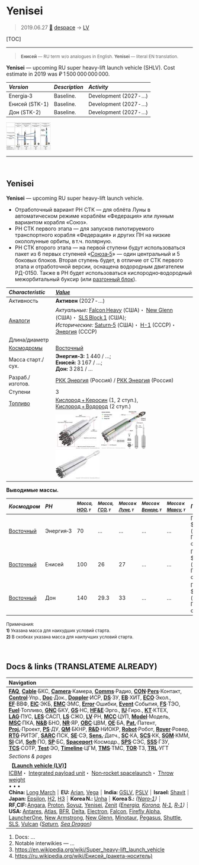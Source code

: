 # Yenisei
> 2019.06.27 [🚀](../index/index.md) [despace](index.md) → [LV](lv.md)

[TOC]

---

> <small>**Енисей** — RU term w/o analogues in English. **Yenisei** — literal EN translation.</small>

**Yenisei** — upcoming RU super heavy-lift launch vehicle (SHLV). Cost estimate in 2019 was ₽ 1 500 000 000 000.

|*Version*|*Description*|*Activity*|
|:--|:--|:--|
|Energia‑3|Baseline.|Development (2027 ‑ …)|
|Енисей (STK-1)|Baseline.|Development (2027 ‑ …)|
|Дон (STK-2)|Baseline.|Development (2027 ‑ …)|

[![](f/lv/stk/enisey_project_2028_0_thumb.jpg)](f/lv/stk/enisey_project_2028_0.jpg)



---

<p style="page-break-after:always"> </p>

## Yenisei
**Yenisei** — upcoming RU super heavy-lift launch vehicle.

   - Отработочный вариант РН СТК — для облёта Луны в автоматическом режиме кораблём «Федерация» или лунным вариантом корабля «Союз».
   - РН СТК первого этапа — для запусков пилотируемого транспортного корабля «Федерация» и других ПН на низкие окололунные орбиты, в т.ч. полярную.
   - РН СТК второго этапа — на первой ступени будут использоваться пакет из 6 первых ступеней «[Союза‑5](soyuz.md)» — один центральный и 5 боковых блоков. Вторая ступень будет, в отличие от СТК первого этапа и отработочной версии, оснащена водородным двигателем РД-0150. Также в РН будет использоваться кислородно‑водородный межорбитальный буксир (или [разгонный блок](lv.md)).

|*Characteristic*|*[Value](si.md)*|
|:--|:--|
|Активность|**Активен** (2027 ‑ …)|
|[Аналоги](analogue.md)|*Актуальные:* [Falcon Heavy](falcon.md) (США)・ [New Glenn](new_glenn.md) (США)・ [SLS Block 1](sls.md) (США);<br> *Исторические:* [Saturn‑5](saturn.md) (США)・ [Н-1](n_1.md) (СССР)・ [Энергия](energia.md) (СССР)|
|Длина/диаметр| |
|[Космодромы](spaceport.md)|[Восточный](vostochny.md)|
|Масса старт./сух.|**Энергия‑3:** 1 440 / …;<br> **Енисей:** 3 167 / …;<br> **Дон:** 3 281 / …|
|Разраб./изготов.|[РКК Энергия](ркк_энергия.md) (Россия) / [РКК Энергия](ркк_энергия.md) (Россия)|
|Ступени|3|
|[Топливо](fuel.md)|[Кислород + Керосин](o_plus.md) (1, 2 ступ.), [Кислород + Водород](o_plus.md) (2 ступ.)|
| |[![](f/lv/stk/stk1_01_thumb.jpg)](f/lv/stk/stk1_01.jpg) [![](f/lv/stk/stk1_02_thumb.jpg)](f/lv/stk/stk1_02.jpg) [![](f/lv/stk/stk2_01_thumb.jpg)](f/lv/stk/stk2_01.jpg)|

**Выводимые массы.**

|*Космодром*|*РН*|<small>*Масса,<br> [НОО](nnb.md), т*</small>|<small>*Масса,<br> [ГСО](nnb.md), т*</small>|<small>*Масса к<br> [Луне](moon.md), т*</small>|<small>*Масса к<br> [Венере](venus.md), т*</small>|<small>*Масса к<br> [Марсу](mars.md), т*</small>|*Примечания*|
|:--|:--|:--|:--|:--|:--|:--|:--|
|[Восточный](vostochny.md)|Энергия‑3|70|…|…|…|…|Пуск — $ … млн (… г);<br> ПН 4.86 % от ст.массы|
|[Восточный](vostochny.md)|Енисей|100|26|27|…|…|Пуск — $ … млн (… г);<br> ПН 3.15 % от ст.массы|
|[Восточный](vostochny.md)|Дон|140|29.3|33|…|…|Пуск — $ … млн (… г);<br> ПН 4.26 % от ст.массы|

<small>Примечания:<br> **1)** Указана масса для наихудших условий старта.<br> **2)** В скобках указана масса для наилучших условий старта.</small>



<p style="page-break-after:always"> </p>

## Docs & links (TRANSLATEME ALREADY)
|Navigation|
|:--|
|**[FAQ](faq.md)**, **[Cable](cable.md)**·БКС, **[Camera](cam.md)**·Камера, **[Comms](comms.md)**·Радио, **[CON](contact.md)·[Pers](person.md)**·Контакт, **[Control](control.md)**·Упр., **[Doc](doc.md)**·Док., **[Doppler](doppler.md)**·ИСР, **[DS](ds.md)**·ЗУ, **[EB](eb.md)**·ХИТ, **[ECO](ecology.md)**·Экол., **[EF](ef.md)**·ВВФ, **[ElC](elc.md)**·ЭКБ, **[EMC](emc.md)**·ЭМС, **[Error](error.md)**·Ошибки, **[Event](event.md)**·События, **[FS](fs.md)**·ТЭО, **[Fuel](fuel.md)**·Топливо, **[GNC](gnc.md)**·БКУ, **[GS](scs.md)**·НС, **[HF&E](hfe.md)**·Эрго., **[IU](iu.md)**·Гиро., **[KT](kt.md)**·КТЕХ, **[LAG](lag.md)**·ПУC, **[LES](les.md)**·САСП, **[LS](ls.md)**·СЖО, **[LV](lv.md)**·РН, **[MCC](mcc.md)**·ЦУП, **[Model](model.md)**·Модель, **[MSC](sc.md)**·ПКА, **[N&B](nnb.md)**·БНО, **[NR](nr.md)**·ЯР, **[OBC](obc.md)**·ЦВМ, **[OE](oe.md)**·БА, **[Pat.](патент.md)**·Патент, **[Proj.](project.md)**·Проект, **[PS](ps.md)**·ДУ, **[QM](qm.md)**·БКНР, **[R&D](rnd.md)**·НИОКР, **[Robot](robotics.md)**·Робот, **[Rover](rover.md)**·Ровер, **[RTG](rtg.md)**·РИТЭГ, **[SARC](sarc.md)**·ПСК, **[SE](se.md)**·СЭ, **[Sens.](sensor.md)**·Датч., **[SC](sc.md)**·КА, **[SCS](scs.md)**·КК, **[SGM](sgm.md)**·КММ, **[SI](si.md)**·СИ, **[Soft](soft.md)**·ПО, **[SP](sp.md)**·БС, **[Spaceport](spaceport.md)**·Космодр., **[SPS](sps.md)**·СЭС, **[SSS](sss.md)**·ГЗУ, **[TCS](tcs.md)**·СОТР, **[Test](test.md)**·ЭО, **[Timeline](timeline.md)**·ЦГМ, **[TMS](tms.md)**·ТМС, **[TOR](tor.md)**·ТЗ, **[TRL](trl.md)**·УГТ|
|*Sections & pages*|
|**【[Launch vehicle (LV)](lv.md)】**<br> [ICBM](icbm.md)・ [Integrated payload unit](lv.md)・ [Non‑rocket spacelaunch](nrs.md)・ [Throw weight](throw_weight.md)<br>• • •<br> **China:** [Long March](long_march.md) ┊ **EU:** [Arian](arian.md), [Vega](vega.md) ┊ **India:** [GSLV](gslv.md), [PSLV](pslv.md) ┊ **Israel:** [Shavit](shavit.md) ┊ **Japan:** [Epsilon](epsilon.md), [H2](h2.md), [H3](h3.md) ┊ **Korea N.:** [Unha](unha.md) ┊ **Korea S.:** *([Naro‑1](naro_1.md))* ┊ **RF,CIF:** [Angara](angara.md), [Proton](proton.md), [Soyuz](soyuz.md), [Yenisei](yenisei.md), [Zenit](zenit.md) *([Energia](energia.md), [Korona](korona.md), [N‑1](n_1.md), [R‑1](r_7.md))* ┊ **USA:** [Antares](antares.md), [Atlas](atlas.md), [BFR](bfr.md), [Delta](delta.md), [Electron](electron.md), [Falcon](falcon.md), [Firefly Alpha](firefly_alpha.md), [LauncherOne](launcherone.md), [New Armstrong](new_armstrong.md), [New Glenn](new_glenn.md), [Minotaur](minotaur.md), [Pegasus](pegasus.md), [Shuttle](shuttle.md), [SLS](sls.md), [Vulcan](vulcan.md) *([Saturn](saturn_lv.md), [Sea Dragon](sea_dragon.md))*|

   1. Docs: …
   1. Notable interwikies — …
   1. <https://en.wikipedia.org/wiki/Super_heavy-lift_launch_vehicle>
   1. <https://ru.wikipedia.org/wiki/Енисей_(ракета-носитель)>
